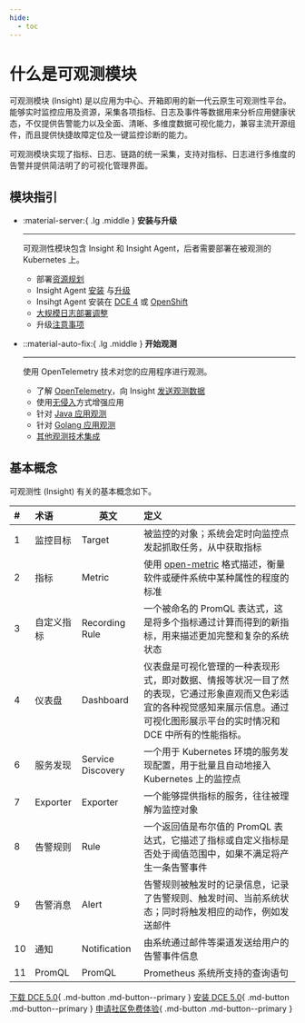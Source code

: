 ```yaml
---
hide:
  - toc
---
```


# 什么是可观测模块

可观测模块 (Insight) 是以应用为中心、开箱即用的新一代云原生可观测性平台。
能够实时监控应用及资源，采集各项指标、日志及事件等数据用来分析应用健康状态，不仅提供告警能力以及全面、清晰、多维度数据可视化能力，兼容主流开源组件，而且提供快捷故障定位及一键监控诊断的能力。

可观测模块实现了指标、日志、链路的统一采集，支持对指标、日志进行多维度的告警并提供简洁明了的可视化管理界面。

## 模块指引

<div class="grid cards" markdown>

- :material-server:{ .lg .middle } __安装与升级__

    ---

    可观测性模块包含 Insight 和 Insight Agent，后者需要部署在被观测的 Kubernetes 上。

    - 部署[资源规划](../quickstart/res-plan/index.md)
    - Insight Agent [安装](../quickstart/install/install-agent.md) 与[升级](../quickstart/install/offline-install.md)
    - Insihgt Agent 安装在 [DCE 4](../quickstart/other/install-agentindce.md) 或 [OpenShift](../quickstart/other/install-agent-on-ocp.md)
    - [大规模日志部署调整](../best-practice/insight-kafka.md)
    - 升级[注意事项](../quickstart/install/upgrade-note.md)

- ::material-auto-fix:{ .lg .middle } __开始观测__

    ---

    使用 OpenTelemetry 技术对您的应用程序进行观测。

    - 了解 [OpenTelemetry](../quickstart/otel/otel.md)，向 Insight [发送观测数据](../quickstart/otel/send_tracing_to_insight.md)
    - 使用[无侵入](../quickstart/otel/operator.md)方式增强应用
    - 针对 [Java 应用观测](../quickstart/otel/java/index.md)
    - 针对 [Golang 应用观测](../quickstart/otel/golang/golang.md)
    - [其他观测技术集成](../best-practice/sw-to-otel.md)

</div>

## 基本概念

可观测性 (Insight) 有关的基本概念如下。

| #    | 术语       | 英文              | 定义                                                         |
| :--- | :--------- | ----------------- | :----------------------------------------------------------- |
| 1    | 监控目标   | Target            | 被监控的对象；系统会定时向监控点发起抓取任务，从中获取指标   |
| 2    | 指标       | Metric            | 使用 [open-metric](https://openmetrics.io/) 格式描述，衡量软件或硬件系统中某种属性的程度的标准 |
| 3    | 自定义指标 | Recording Rule    | 一个被命名的 PromQL 表达式，这是将多个指标通过计算而得到的新指标，用来描述更加完整和复杂的系统状态 |
| 4    | 仪表盘     | Dashboard         | 仪表盘是可视化管理的一种表现形式，即对数据、情报等状况一目了然的表现，它通过形象直观而又色彩适宜的各种视觉感知来展示信息。通过可视化图形展示平台的实时情况和 DCE 中所有的性能指标。 |
| 6    | 服务发现   | Service Discovery | 一个用于 Kubernetes 环境的服务发现配置，用于批量且自动地接入 Kubernetes 上的监控点 |
| 7    | Exporter   | Exporter          | 一个能够提供指标的服务，往往被理解为监控对象                 |
| 8    | 告警规则   | Rule              | 一个返回值是布尔值的 PromQL 表达式，它描述了指标或自定义指标是否处于阈值范围中，如果不满足将产生一条告警事件 |
| 9    | 告警消息   | Alert             | 告警规则被触发时的记录信息，记录了告警规则、触发时间、当前系统状态；同时将触发相应的动作，例如发送邮件 |
| 10   | 通知       | Notification      | 由系统通过邮件等渠道发送给用户的告警事件信息                 |
| 11   | PromQL     | PromQL            | Prometheus 系统所支持的查询语句                              |

[下载 DCE 5.0](../../download/index.md){ .md-button .md-button--primary }
[安装 DCE 5.0](../../install/index.md){ .md-button .md-button--primary }
[申请社区免费体验](../../dce/license0.md){ .md-button .md-button--primary }

